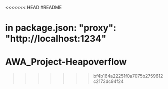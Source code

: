 <<<<<<< HEAD
#README

in package.json:
"proxy": "http://localhost:1234"
=======
# AWA_Project-Heapoverflow
>>>>>>> bf4b164a22251f0a7075b2759612c2173dc94f24
